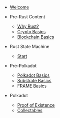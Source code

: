 - [Welcome](/README.md)

- Pre-Rust Content
    - [Why Rust?](./pre-rust/why-rust.md)
    - [Crypto Basics](./pre-rust/crypto-basics.md)
    - [Blockchain Basics](./pre-rust/blockchain-basics.md)

- Rust State Machine

    - [Start](rust-state-machine/1/README.md)

- Pre-Polkadot
    - [Polkadot Basics](./pre-polkadot/polkadot-basics.md)
    - [Substrate Basics](./pre-polkadot/substrate-basics.md)
    - [FRAME Basics](./pre-polkadot/frame-basics.md)

- Polkadot

    - [Proof of Existence](polkadot/proof-of-existence/README.md)
    - [Collectables](polkadot/collectables/README.md)
